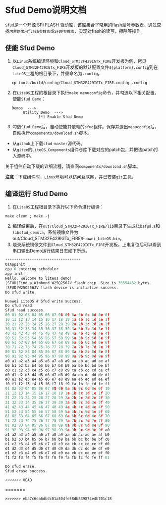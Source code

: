 
# Sfud Demo说明文档
`Sfud`是一个开源 SPI FLASH 驱动库，该库集合了常用的flash型号参数表，通过查找`内置的常用flash参数表`或`SFDP参数表`，实现对flash的读写，擦除等操作。

## 使能 Sfud Demo

1. 以`Linux`系统编译环境和`Cloud_STM32F429IGTx_FIRE`开发板为例，拷贝`Cloud_STM32F429IGTx_FIRE`开发板的默认配置文件`${platform}.config`到在`LiteOS`工程的根目录下，并重命名为`.config`。  
```
   cp tools/build/config/Cloud_STM32F429IGTx_FIRE.config .config
```

2. 在`LiteOS`工程的根目录下执行`make menuconfig`命令，并勾选以下相关配置，使能`Sfud Demo`：  

```
   Demos  --->
        Utility Demo  --->
               [*] Enable Sfud Demo
```

3. 勾选`Sfud Demo`后，自动使能其依赖的`sfud`组件。保存并退出`menuconfig`后，自动执行`components/download.sh`脚本。  
* 从`github`上下载`sfud-master`源代码。  
* 从`gitee`的`LiteOS_Components`组件仓库下载对应的patch包，并把该patch打入源码中。  

关于组件自动下载的详细流程，请查阅`components/download.sh`脚本。  

**注意**：下载组件时，`Linux`环境可以访问互联网，并已安装`git`工具。  

## 编译运行 Sfud Demo
1. 在`LiteOS`工程根目录下执行以下命令进行编译：  
```
make clean ; make -j
```
2. 编译结束后，在`out/Cloud_STM32F429IGTx_FIRE/lib`目录下生成`libsfud.a`和`libsfud_demo.a`，系统镜像文件为out/Cloud_STM32F429IGTx_FIRE/`Huawei_LiteOS.bin`。  
3. 烧录系统镜像文件到`Cloud_STM32F429IGTx_FIRE`开发板，上电复位后可以看到串口输出Demo运行结果日志如下所示。  
```c
**********************************
OsAppInit
cpu 0 entering scheduler
app init!
Hello, welcome to liteos demo!
[SFUD]Find a Winbond W25Q256JV flash chip. Size is 33554432 bytes.
[SFUD]W25Q256JV flash device is initialize success.
Do sfud write.

Huawei LiteOS # Sfud write success.
Do sfud read.
Sfud read success.
00 01 02 03 04 05 06 07 08 09 0a 0b 0c 0d 0e 0f 
10 11 12 13 14 15 16 17 18 19 1a 1b 1c 1d 1e 1f 
20 21 22 23 24 25 26 27 28 29 2a 2b 2c 2d 2e 2f 
30 31 32 33 34 35 36 37 38 39 3a 3b 3c 3d 3e 3f 
40 41 42 43 44 45 46 47 48 49 4a 4b 4c 4d 4e 4f 
50 51 52 53 54 55 56 57 58 59 5a 5b 5c 5d 5e 5f 
60 61 62 63 64 65 66 67 68 69 6a 6b 6c 6d 6e 6f 
70 71 72 73 74 75 76 77 78 79 7a 7b 7c 7d 7e 7f 
80 81 82 83 84 85 86 87 88 89 8a 8b 8c 8d 8e 8f 
90 91 92 93 94 95 96 97 98 99 9a 9b 9c 9d 9e 9f 
a0 a1 a2 a3 a4 a5 a6 a7 a8 a9 aa ab ac ad ae af 
b0 b1 b2 b3 b4 b5 b6 b7 b8 b9 ba bb bc bd be bf 
c0 c1 c2 c3 c4 c5 c6 c7 c8 c9 ca cb cc cd ce cf 
d0 d1 d2 d3 d4 d5 d6 d7 d8 d9 da db dc dd de df 
e0 e1 e2 e3 e4 e5 e6 e7 e8 e9 ea eb ec ed ee ef 
f0 f1 f2 f3 f4 f5 f6 f7 f8 f9 fa fb fc fd fe ff 
01 02 03 04 05 06 07 08 09 0a 0b 0c 0d 0e 0f 10 
11 12 13 14 15 16 17 18 19 1a 1b 1c 1d 1e 1f 20 
21 22 23 24 25 26 27 28 29 2a 2b 2c 2d 2e 2f 30 
31 32 33 34 35 36 37 38 39 3a 3b 3c 3d 3e 3f 40 
41 42 43 44 45 46 47 48 49 4a 4b 4c 4d 4e 4f 50 
51 52 53 54 55 56 57 58 59 5a 5b 5c 5d 5e 5f 60 
61 62 63 64 65 66 67 68 69 6a 6b 6c 6d 6e 6f 70 
71 72 73 74 75 76 77 78 79 7a 7b 7c 7d 7e 7f 80 
81 82 83 84 85 86 87 88 89 8a 8b 8c 8d 8e 8f 90 
91 92 93 94 95 96 97 98 99 9a 9b 9c 9d 9e 9f a0 
a1 a2 a3 a4 a5 a6 a7 a8 a9 aa ab ac ad ae af b0 
b1 b2 b3 b4 b5 b6 b7 b8 b9 ba bb bc bd be bf c0 
c1 c2 c3 c4 c5 c6 c7 c8 c9 ca cb cc cd ce cf d0 
d1 d2 d3 d4 d5 d6 d7 d8 d9 da db dc dd de df e0 
e1 e2 e3 e4 e5 e6 e7 e8 e9 ea eb ec ed ee ef f0 
f1 f2 f3 f4 f5 f6 f7 f8 f9 fa fb fc fd fe ff 01 

Do sfud erase.
Sfud erase success.

<<<<<<< HEAD
```

=======
```
>>>>>>> eba7c6ea6dbdc01a304fe58db839874e4b701c18
